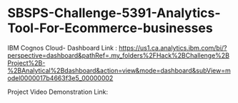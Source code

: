 # SBSPS-Challenge-5391-Analytics-Tool-For-Ecommerce-businesses

IBM Cognos Cloud- Dashboard Link : 
https://us1.ca.analytics.ibm.com/bi/?perspective=dashboard&pathRef=.my_folders%2FHack%2BChallenge%2BProject%2B-%2BAnalytical%2Bdashboard&action=view&mode=dashboard&subView=model0000017b4663f3e5_00000002

Project Video Demonstration Link:

